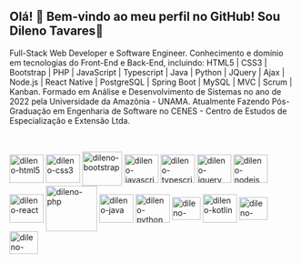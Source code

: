 ## Olá! 👋 Bem-vindo ao meu perfil no GitHub! Sou Dileno Tavares🌟

Full-Stack Web Developer e Software Engineer. Conhecimento e domínio em tecnologias do Front-End e Back-End, incluindo: HTML5 | CSS3 | Bootstrap | PHP | JavaScript | Typescript | Java | Python | JQuery | Ajax | Node.js | React Native | PostgreSQL | Spring Boot | MySQL | MVC | Scrum | Kanban. Formado em Análise e Desenvolvimento de Sistemas no ano de 2022 pela Universidade da Amazônia - UNAMA. Atualmente Fazendo Pós-Graduação em Engenharia de Software no CENES - Centro de Estudos de Especialização e Extensão Ltda.

##


##

<div style="display: inline_block"><br>
  <img align="center" alt="dileno-html5" height="50" width="60" src="https://cdn.jsdelivr.net/gh/devicons/devicon@latest/icons/html5/html5-original.svg"/>
  <img align="center" alt="dileno-css3" height="50" width="60" src="https://cdn.jsdelivr.net/gh/devicons/devicon@latest/icons/css3/css3-original.svg"/>
  <img align="center" alt="dileno-bootstrap" height="60" width="70" src="https://cdn.jsdelivr.net/gh/devicons/devicon@latest/icons/bootstrap/bootstrap-original.svg"/>
  <img align="center" alt="dileno-javascript" height="50" width="60" src="https://cdn.jsdelivr.net/gh/devicons/devicon@latest/icons/javascript/javascript-original.svg"/>
  <img align="center" alt="dileno-typescript" height="50" width="60" src="https://cdn.jsdelivr.net/gh/devicons/devicon@latest/icons/typescript/typescript-original.svg"/>
  <img align="center" alt="dileno-jquery" height="50" width="60" src="https://cdn.jsdelivr.net/gh/devicons/devicon@latest/icons/jquery/jquery-original.svg"/>
  <img align="center" alt="dileno-nodejs" height="50" width="60" src="https://cdn.jsdelivr.net/gh/devicons/devicon@latest/icons/nodejs/nodejs-original.svg"/>
  <img align="center" alt="dileno-react" height="50" width="60" src="https://cdn.jsdelivr.net/gh/devicons/devicon@latest/icons/react/react-original.svg" />
  <img align="center" alt="dileno-php" height="80" width="90" src="https://cdn.jsdelivr.net/gh/devicons/devicon@latest/icons/php/php-original.svg"/>
  <img align="center" alt="dileno-java" height="50" width="60" src="https://cdn.jsdelivr.net/gh/devicons/devicon@latest/icons/java/java-original.svg"/>
  <img align="center" alt="dileno-python" height="50" width="60" src="https://cdn.jsdelivr.net/gh/devicons/devicon@latest/icons/python/python-original.svg"/>
  <img align="center" alt="dileno-android" height="40" width="50" src="https://cdn.jsdelivr.net/gh/devicons/devicon@latest/icons/android/android-original.svg"/>
  <img align="center" alt="dileno-kotlin" height="50" width="60" src="https://cdn.jsdelivr.net/gh/devicons/devicon@latest/icons/kotlin/kotlin-original.svg"/>
  <img align="center" alt="dileno-flutter" height="40" width="50" src="https://cdn.jsdelivr.net/gh/devicons/devicon@latest/icons/flutter/flutter-original.svg"/>
  <img align="center" alt="dileno-mysql" height="40" width="50" src="https://cdn.jsdelivr.net/gh/devicons/devicon@latest/icons/mysql/mysql-original.svg"/>
</div>

##
      
    
